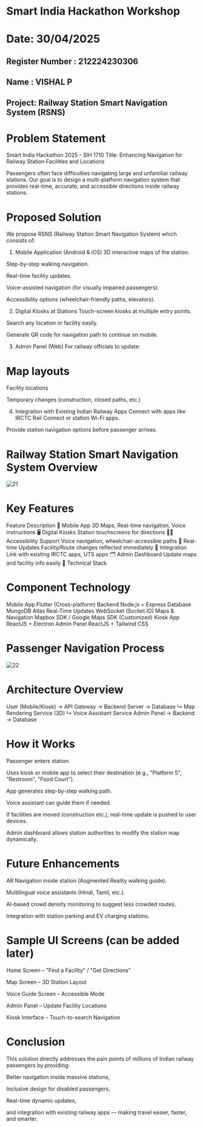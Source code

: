 # Smart India Hackathon Workshop
# Date: 30/04/2025
## Register Number : 212224230306
## Name : VISHAL P

## Project: Railway Station Smart Navigation System (RSNS)
# Problem Statement
Smart India Hackathon 2025 - SIH 1710
Title: Enhancing Navigation for Railway Station Facilities and Locations

Passengers often face difficulties navigating large and unfamiliar railway stations. Our goal is to design a multi-platform navigation system that provides real-time, accurate, and accessible directions inside railway stations.

# Proposed Solution
We propose RSNS (Railway Station Smart Navigation System) which consists of:

1. Mobile Application (Android & iOS)
3D interactive maps of the station.

Step-by-step walking navigation.

Real-time facility updates.

Voice-assisted navigation (for visually impaired passengers).

Accessibility options (wheelchair-friendly paths, elevators).

2. Digital Kiosks at Stations
Touch-screen kiosks at multiple entry points.

Search any location or facility easily.

Generate QR code for navigation path to continue on mobile.

3. Admin Panel (Web)
For railway officials to update:

# Map layouts

Facility locations

Temporary changes (construction, closed paths, etc.)

4. Integration with Existing Indian Railway Apps
Connect with apps like IRCTC Rail Connect or station Wi-Fi apps.

Provide station navigation options before passenger arrives.

# Railway Station Smart Navigation System Overview
![21](https://github.com/user-attachments/assets/00c2bcba-1f73-45a9-8a79-91a5e39727ad)


# Key Features

Feature	Description
📱 Mobile App	3D Maps, Real-time navigation, Voice instructions
🖥️ Digital Kiosks	Station touchscreens for directions
👩‍🦯 Accessibility Support	Voice navigation, wheelchair-accessible paths
🔄 Real-time Updates	Facility/Route changes reflected immediately
🔗 Integration	Link with existing IRCTC apps, UTS apps
🗂️ Admin Dashboard	Update maps and facility info easily
🧩 Technical Stack

# Component	Technology
Mobile App	Flutter (Cross-platform)
Backend	Node.js + Express
Database	MongoDB Atlas
Real-Time Updates	WebSocket (Socket.IO)
Maps & Navigation	Mapbox SDK / Google Maps SDK (Customized)
Kiosk App	ReactJS + Electron
Admin Panel	ReactJS + Tailwind CSS

# Passenger Navigation Process
![22](https://github.com/user-attachments/assets/eb32e5a7-cd34-4229-8c64-e2b78fe65090)



# Architecture Overview
User (Mobile/Kiosk) -> API Gateway -> Backend Server -> Database
                               ↳ Map Rendering Service (3D)
                               ↳ Voice Assistant Service
Admin Panel -> Backend -> Database

# How it Works
Passenger enters station.

Uses kiosk or mobile app to select their destination (e.g., "Platform 5", "Restroom", "Food Court").

App generates step-by-step walking path.

Voice assistant can guide them if needed.

If facilities are moved (construction etc.), real-time update is pushed to user devices.

Admin dashboard allows station authorities to modify the station map dynamically.

# Future Enhancements
AR Navigation inside station (Augmented Reality walking guide).

Multilingual voice assistants (Hindi, Tamil, etc.).

AI-based crowd density monitoring to suggest less crowded routes.

Integration with station parking and EV charging stations.

# Sample UI Screens (can be added later)
Home Screen – "Find a Facility" / "Get Directions"

Map Screen – 3D Station Layout

Voice Guide Screen – Accessible Mode

Admin Panel – Update Facility Locations

Kiosk Interface – Touch-to-search Navigation

# Conclusion
This solution directly addresses the pain points of millions of Indian railway passengers by providing:

Better navigation inside massive stations,

Inclusive design for disabled passengers,

Real-time dynamic updates,

and integration with existing railway apps — making travel easier, faster, and smarter.
